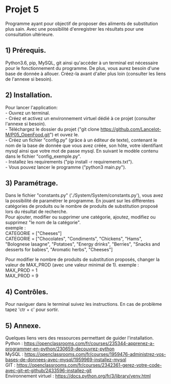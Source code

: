 # Projet 5  
Programme ayant pour objectif de proposer des aliments de substitution plus sain. Avec une possibilité d'enregistrer les résultats pour une consultation ultérieure.

## 1) Prérequis.  
Python3.6, pip, MySQL, git ainsi qu'accéder à un terminal  est nécessaire pour le fonctionnement du programme. De plus, vous aurez besoin d'une base de donnée à allouer. Créez-la avant d'aller plus loin (consulter les liens de l'annexe si besoin).  

## 2) Installation.  
Pour lancer l'application:  
	- Ouvrez un terminal.    
	- Créez et activez un environnement virtuel dédié à ce projet (consulter l'annexe si besoin).  
	- Téléchargez le dossier du projet ("git clone https://github.com/Lancelot-M/P05_OpenFood.git") et ouvez le.   
	- Créez un fichier "config.py" (grâce à un éditeur de texte), contenant le nom de la base de donnée que vous avez créée, son hôte, votre identifiant mysql ainsi que votre mot de passe mysql. En suivant le modèle contenu dans le fichier "config_exemple.py".   
	- Installez les requirements ("pip install -r requirements.txt").   
	- Vous pouvez lancer le programme ("python3 main.py").    

## 3) Paramétrage.
Dans le fichier "constants.py" ('./System/System/constants.py'), vous avez la possibilité de paramétrer le programme. En jouant sur les différentes catégories de produits ou le nombre de produits de substitution proposé lors du résultat de recherche.  
Pour ajouter, modifier ou supprimer une catégorie, ajoutez, modifiez ou supprimez "le nom de la catégorie".  
exemple :  
CATEGORIE = ["Cheeses"]  
CATEGORIE = ["Chocolates", "Condiments", "Chickens", "Hams", "Bolognese lasagne", "Potatoes", "Energy drinks", "Berries", "Snacks and desserts for babies", "Aromatic herbs", "Cheeses"]  
	  
Pour modifier le nombre de produits de substitution proposés, changer la valeur de MAX_PROD (avec une valeur minimal de 1).
exemple :  
MAX_PROD = 1  
MAX_PROD = 9  

## 4) Contrôles.
Pour naviguer dans le terminal suivez les instructions.
En cas de problème tapez 'ctr + c' pour sortir.

## 5) Annexe.
Quelques liens vers des ressources permettant de guider l'installation.  
Python : https://openclassrooms.com/fr/courses/235344-apprenez-a-programmer-en-python/230659-decouvrez-python  
MySQL : https://openclassrooms.com/fr/courses/1959476-administrez-vos-bases-de-donnees-avec-mysql/1959969-installez-mysql  
GIT : https://openclassrooms.com/fr/courses/2342361-gerez-votre-code-avec-git-et-github/2433596-installez-git  
Environnement virtuel : https://docs.python.org/fr/3/library/venv.html
